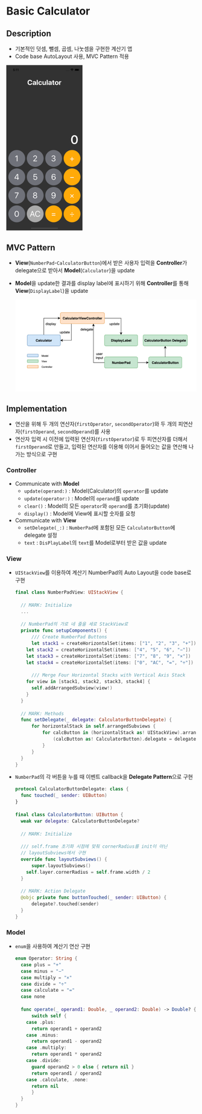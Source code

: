 # Basic Calculator

## Description

- 기본적인 덧셈, 뺄셈, 곱셈, 나눗셈을 구현한 계산기 앱
- Code base AutoLayout 사용, MVC Pattern 적용

<img src="running-image.png" alt="Run" width="40%">

## MVC Pattern

- **View**(`NumberPad`-`CalculatorButton`)에서 받은 사용자 입력을 **Controller**가 delegate으로 받아서 **Model**(`Calculator`)을 update

- **Model**을 update한 결과를 display label에 표시하기 위해 **Controller**를 통해 **View**(`DisplayLabel`)을 update

  ![Calculator MVC Design](mvc-design.png)

## Implementation

- 연산을 위해 두 개의 연산자(`firstOperator`, `secondOperator`)와 두 개의 피연산자(`firstOperand`, `secondOperand`)를 사용
- 연산자 입력 시 이전에 입력된 연산자(`firstOperator`)로 두 피연산자를 더해서 `firstOperand`로 만들고, 입력된 연산자를 이용해 이어서 들어오는 값을 연산해 나가는 방식으로 구현

### Controller

- Communicate with **Model**
  - `update(operand:)` : Model(Calculator)의 `operator`를 update
  - `update(operator:)` : Model의 `operand`를 update
  - `clear()` : Model의 모든 `operator`와 `operand`를 초기화(update)
  - `display()` : Model에 View에 표시할 숫자를 요청
- Communicate with **View**
  - `setDelegate(_:)` : `NumberPad`에 포함된 모든 `CalculatorButton`에 delegate 설정
  - `text` : `DisPlayLabel`의 `text`를 Model로부터 받은 값을 update

### View

- `UIStackView`를 이용하여 계산기 NumberPad의 Auto Layout을 code base로 구현

  ```swift
  final class NumberPadView: UIStackView {
  
    // MARK: Initialize
    ...
    
    // NumberPad의 가로 네 줄을 세로 StackView로
    private func setupComponents() {
    	/// Create NumberPad Buttons
  		let stack1 = createHorizontalSet(items: ["1", "2", "3", "+"])
      let stack2 = createHorizontalSet(items: ["4", "5", "6", "−"])
      let stack3 = createHorizontalSet(items: ["7", "8", "9", "×"])
      let stack4 = createHorizontalSet(items: ["0", "AC", "=", "÷"])
          
  		/// Merge Four Horizontal Stacks with Vertical Axis Stack
      for view in [stack1, stack2, stack3, stack4] {
      	self.addArrangedSubview(view!)
      }
  	}
      
    // MARK: Methods
    func setDelegate(_ delegate: CalculatorButtonDelegate) {
        for horizontalStack in self.arrangedSubviews {
            for calcButton in (horizontalStack as! UIStackView).arrangedSubviews {
                (calcButton as! CalculatorButton).delegate = delegate
            }
        }
    }
  }
  ```

- `NumberPad`의 각 버튼을 누를 때 이벤트 callback을 **Delegate Pattern**으로 구현

  ```swift
  protocol CalculatorButtonDelegate: class {
  	func touched(_ sender: UIButton)
  }
  
  final class CalculatorButton: UIButton {  
    weak var delegate: CalculatorButtonDelegate?
   
    // MARK: Initialize
    
  	/// self.frame 초기화 시점에 맞춰 cornerRadius를 init이 아닌
  	// layoutSubviews에서 구현
  	override func layoutSubviews() {
    	super.layoutSubviews()
      self.layer.cornerRadius = self.frame.width / 2
    }
      
    // MARK: Action Delegate
    @objc private func buttonTouched(_ sender: UIButton) {
    	delegate?.touched(sender)
    }
  }
  ```

### Model

- `enum`을 사용하여 계산기 연산 구현

  ```swift
  enum Operator: String {
    case plus = "+"
    case minus = "−"
    case multiply = "×"
    case divide = "÷"
    case calculate = "="
    case none
          
    func operate(_ operand1: Double, _ operand2: Double) -> Double? {
    	switch self {
      case .plus:
      	return operand1 + operand2
      case .minus:
      	return operand1 - operand2
      case .multiply:
      	return operand1 * operand2
      case .divide:
      	guard operand2 > 0 else { return nil }
        return operand1 / operand2
      case .calculate, .none:
      	return nil
  		}
  	}
  }
  ```
